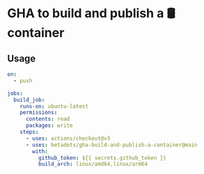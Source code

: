 # GHA to build and publish a 🛢️ container

## Usage

```yaml
on:
  - push

jobs:
  build_job:
    runs-on: ubuntu-latest
    permissions:
      contents: read
      packages: write
    steps:
      - uses: actions/checkout@v3
      - uses: betadots/gha-build-and-publish-a-container@main
        with:
          github_token: ${{ secrets.github_token }}
          build_arch: linux/amd64,linux/arm64

```
